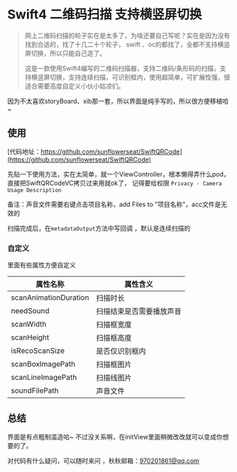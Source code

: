 # Swift4 二维码扫描 支持横竖屏切换

> 网上二维码扫描的轮子实在是太多了，为啥还要自己写呢？实在是因为没有找到合适的，找了十几二十个轮子， swift 、oc的都找了，全都不支持横竖屏切换，所以只能自己造了。
>
> 这是一款使用Swift4编写的二维码扫描器，支持二维码/条形码的扫描，支持横竖屏切换，支持连续扫描，可识别框内，使用超简单，可扩展性强，很适合需要高度自定义小伙小姑凉们。

因为不太喜欢storyBoard、xib那一套，所以界面是纯手写的，所以很方便移植哈~

## 使用

[代码地址：https://github.com/sunflowerseat/SwiftQRCode](https://github.com/sunflowerseat/SwiftQRCode)

先贴一下使用方法，实在太简单，就一个ViewController，根本懒得弄什么pod，直接把SwiftQRCodeVC拷贝过来用就ok了， 记得要给权限 `Privacy - Camera Usage Description`

备注：声音文件需要右键点击项目名称，add Files to "项目名称"，acc文件是无效的

扫描完成后，在`metadataOutput`方法中写回调 ，默认是连续扫描的

### 自定义

里面有些属性方便自定义

| 属性名称              | 属性含义                 |
| --------------------- | ------------------------ |
| scanAnimationDuration | 扫描时长                 |
| needSound             | 扫描结束是否需要播放声音 |
| scanWidth             | 扫描框宽度               |
| scanHeight            | 扫描框高度               |
| isRecoScanSize        | 是否仅识别框内           |
| scanBoxImagePath      | 扫描框图片               |
| scanLineImagePath     | 扫描线图片               |
| soundFilePath         | 声音文件                 |


## 总结

界面是有点粗制滥造哈~ 不过没关系啊，在initView里面稍微改改就可以变成你想要的了。

对代码有什么疑问，可以随时来问 ，秋秋邮箱：970201861@qq.com
